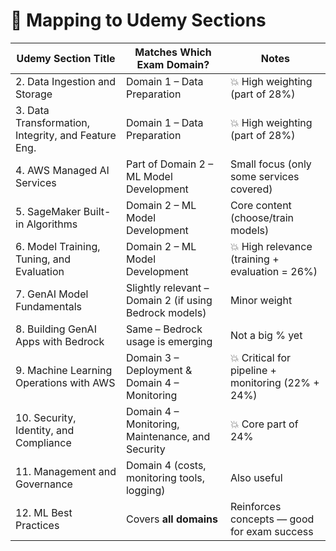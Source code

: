 # 🔗 Mapping to Udemy Sections

| Udemy Section Title                                 | Matches Which Exam Domain?                             | Notes                                             |
| --------------------------------------------------- | ------------------------------------------------------ | ------------------------------------------------- |
| 2. Data Ingestion and Storage                       | Domain 1 – Data Preparation                            | 💥 High weighting (part of 28%)                   |
| 3. Data Transformation, Integrity, and Feature Eng. | Domain 1 – Data Preparation                            | 💥 High weighting (part of 28%)                   |
| 4. AWS Managed AI Services                          | Part of Domain 2 – ML Model Development                | Small focus (only some services covered)          |
| 5. SageMaker Built-in Algorithms                    | Domain 2 – ML Model Development                        | Core content (choose/train models)                |
| 6. Model Training, Tuning, and Evaluation           | Domain 2 – ML Model Development                        | 💥 High relevance (training + evaluation = 26%)   |
| 7. GenAI Model Fundamentals                         | Slightly relevant – Domain 2 (if using Bedrock models) | Minor weight                                      |
| 8. Building GenAI Apps with Bedrock                 | Same – Bedrock usage is emerging                       | Not a big % yet                                   |
| 9. Machine Learning Operations with AWS             | Domain 3 – Deployment & Domain 4 – Monitoring          | 💥 Critical for pipeline + monitoring (22% + 24%) |
| 10. Security, Identity, and Compliance              | Domain 4 – Monitoring, Maintenance, and Security       | 💥 Core part of 24%                               |
| 11. Management and Governance                       | Domain 4 (costs, monitoring tools, logging)            | Also useful                                       |
| 12. ML Best Practices                               | Covers **all domains**                                 | Reinforces concepts — good for exam success       |
